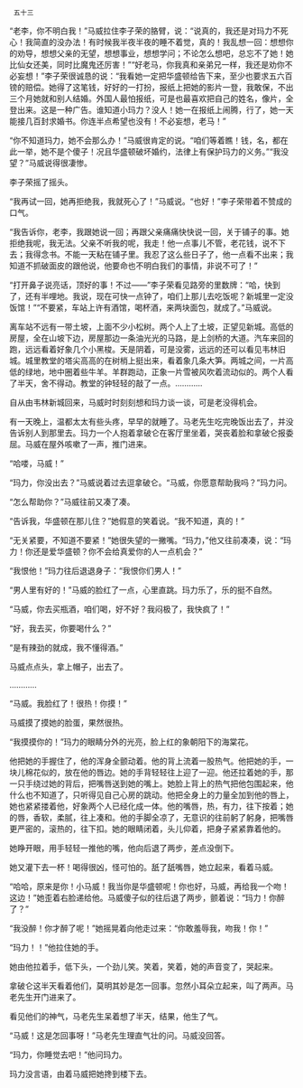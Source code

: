      五十三 

   “老李，你不明白我！”马威拉住李子荣的胳臂，说：“说真的，我还是对玛力不死心！我简直的没办法！有时候我半夜半夜的睡不着觉，真的！我乱想一回：想想你的劝导，想想父亲的无望，想想事业，想想学问；不论怎么想吧，总忘不了她！她比仙女还美，同时比魔鬼还厉害！”“好老马，你我真和亲弟兄一样，我还是劝你不必妄想！”李子荣很诚恳的说：“我看她一定把华盛顿给告下来，至少也要求五六百镑的赔偿。她得了这笔钱，好好的一打扮，报纸上把她的影片一登，我敢保，不出三个月她就和别人结婚。外国人最怕报纸，可是也最喜欢把自己的姓名，像片，全登出来。这是一种广告。谁知道小玛力？没人！她一在报纸上闹腾，行了，她一天能接几百封求婚书。你连半点希望也没有！不必妄想，老马！” 

   “你不知道玛力，她不会那么办！”马威很肯定的说。“咱们等着瞧！钱，名，都在此一举，她不是个傻子！况且华盛顿破坏婚约，法律上有保护玛力的义务。”“我没望？”马威说得很凄惨。 

   李子荣摇了摇头。 

   “我再试一回，她再拒绝我，我就死心了！”马威说。“也好！”李子荣带着不赞成的口气。 

   “我告诉你，老李，我跟她说一回；再跟父亲痛痛快快说一回，关于铺子的事。她拒绝我呢，我无法。父亲不听我的呢，我走！他一点事儿不管，老花钱，说不下去；我得念书。不能一天粘在铺子里。我忍了这么些日子了，他一点看不出来；我知道不抓破面皮的跟他说，他要命也不明白我们的事情，非说不可了！” 

   “打开鼻子说亮话，顶好的事！不过——”李子荣看见路旁的里数牌：“哈，快到了，还有半哩地。我说，现在可快一点钟了，咱们上那儿去吃饭呢？新城里一定没饭馆！”“不要紧，车站上许有酒馆，喝杯酒，来两块面包，就成了。”马威说。 

   离车站不远有一带土坡，上面不少小松树。两个人上了土坡，正望见新城。高低的房屋，全在山坡下边，房屋那边一条油光光的马路，是上剑桥的大道。汽车来回的跑，远远看着好象几个小黑梭。天是阴着，可是没雾，远远的还可以看见韦林旧城。城里教堂的塔尖高高的在树梢上挺出来，看着象几条大笋。两城之间，一片高低的绿地，地中圈着些牛羊。羊群跑动，正象一片雪被风吹着流动似的。两个人看了半天，舍不得动。教堂的钟轻轻的敲了一点。………… 

   自从由韦林新城回来，马威时时刻刻想和玛力谈一谈，可是老没得机会。 

   有一天晚上，温都太太有些头疼，早早的就睡了。马老先生吃完晚饭出去了，并没告诉别人到那里去。玛力一个人抱着拿破仑在客厅里坐着，哭丧着脸和拿破仑报委屈。马威在屋外咳嗽了一声，推门进来。 

   “哈喽，马威！” 

   “玛力，你没出去？”马威说着过去逗拿破仑。“马威，你愿意帮助我吗？”玛力问。 

   “怎么帮助你？”马威往前又凑了凑。 

   “告诉我，华盛顿在那儿住？”她假意的笑着说。“我不知道，真的！” 

   “无关紧要，不知道不要紧！”她很失望的一撇嘴。“玛力，”他又往前凑凑，说：“玛力！你还是爱华盛顿？你不会给真爱你的人一点机会？” 

   “我恨他！”玛力往后退退身子：“我恨你们男人！” 

   “男人里有好的！”马威的脸红了一点，心里直跳。玛力乐了，乐的挺不自然。 

   “马威，你去买瓶酒，咱们喝，好不好？我闷极了，我快疯了！” 

   “好，我去买，你要喝什么？” 

   “是有辣劲的就成，我不懂得酒。” 

   马威点点头，拿上帽子，出去了。 

   ………… 

   “马威。我脸红了！很热！你摸！” 

   马威摸了摸她的脸蛋，果然很热。 

   “我摸摸你的！”玛力的眼睛分外的光亮，脸上红的象朝阳下的海棠花。 

   他把她的手握住了，他的浑身全颤动着。他的背上流着一股热气。他把她的手，一块儿棉花似的，放在他的唇边。她的手背轻轻往上迎了一迎。他还拉着她的手，那一只手绕过她的背后，把嘴唇送到她的嘴上。她脸上背上的热气把他包围起来，他什么也不知道了，只听得见自己心房的跳动。他把全身上的力量全加到他的唇上，她也紧紧搂着他，好象两个人已经化成一体。他的嘴唇，热，有力，往下按着；她的唇，香软，柔腻，往上凑和。他的手脚全凉了，无意识的往前躬了躬身，把嘴唇更严密的，滚热的，往下扣。她的眼睛闭着，头儿仰着，把身子紧紧靠着他的。 

   她睁开眼，用手轻轻一推他的嘴，他向后退了两步，差点没倒下。 

   她又灌下去一杯！喝得很凶，怪可怕的。舐了舐嘴唇，她立起来，看着马威。 

   “哈哈，原来是你！小马威！我当你是华盛顿呢！你也好，马威，再给我一个吻！这边！”她歪着右脸递给他。马威傻子似的往后退了两步，颤着说：“玛力！你醉了？” 

   “我没醉！你才醉了呢！”她摇晃着向他走过来：“你敢羞辱我，吻我！你！” 

   “玛力！！”他拉住她的手。 

   她由他拉着手，低下头，一个劲儿笑。笑着，笑着，她的声音变了，哭起来。 

   拿破仑这半天看着他们，莫明其妙是怎一回事。忽然小耳朵立起来，叫了两声。马老先生开门进来了。 

   看见他们的神气，马老先生呆着想了半天，结果，他生了气。 

   “马威！这是怎回事呀！”马老先生理直气壮的问。马威没回答。 

   “玛力，你睡觉去吧！”他问玛力。 

   玛力没言语，由着马威把她搀到楼下去。 

